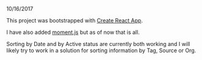 10/16/2017

This project was bootstrapped with [Create React App](https://github.com/facebookincubator/create-react-app).

I have also added [moment.js](https://momentjs.com/) but as of now that is all.

Sorting by Date and by Active status are currently both working and I will likely try to work in a solution for sorting information by Tag, Source or Org.
